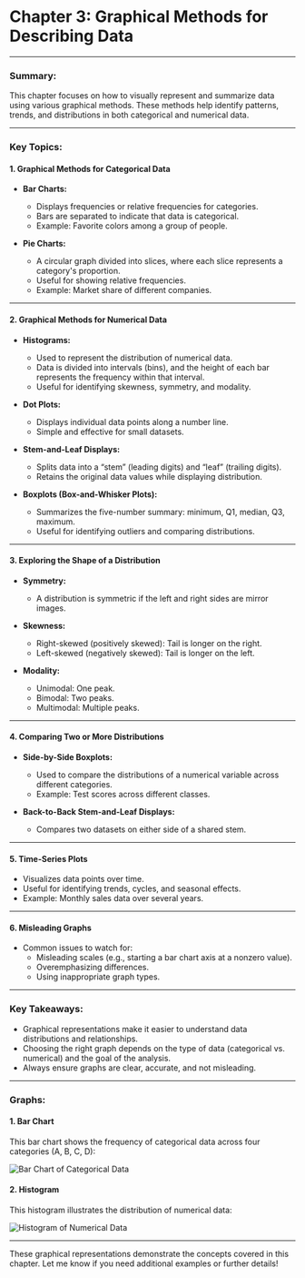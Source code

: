 # **Chapter 3: Graphical Methods for Describing Data**

---

### **Summary:**
This chapter focuses on how to visually represent and summarize data using various graphical methods. These methods help identify patterns, trends, and distributions in both categorical and numerical data.

---

### **Key Topics:**

#### **1. Graphical Methods for Categorical Data**
- **Bar Charts:**
  - Displays frequencies or relative frequencies for categories.
  - Bars are separated to indicate that data is categorical.
  - Example: Favorite colors among a group of people.

- **Pie Charts:**
  - A circular graph divided into slices, where each slice represents a category's proportion.
  - Useful for showing relative frequencies.
  - Example: Market share of different companies.

---

#### **2. Graphical Methods for Numerical Data**
- **Histograms:**
  - Used to represent the distribution of numerical data.
  - Data is divided into intervals (bins), and the height of each bar represents the frequency within that interval.
  - Useful for identifying skewness, symmetry, and modality.

- **Dot Plots:**
  - Displays individual data points along a number line.
  - Simple and effective for small datasets.

- **Stem-and-Leaf Displays:**
  - Splits data into a “stem” (leading digits) and “leaf” (trailing digits).
  - Retains the original data values while displaying distribution.

- **Boxplots (Box-and-Whisker Plots):**
  - Summarizes the five-number summary: minimum, Q1, median, Q3, maximum.
  - Useful for identifying outliers and comparing distributions.

---

#### **3. Exploring the Shape of a Distribution**
- **Symmetry:**
  - A distribution is symmetric if the left and right sides are mirror images.

- **Skewness:**
  - Right-skewed (positively skewed): Tail is longer on the right.
  - Left-skewed (negatively skewed): Tail is longer on the left.

- **Modality:**
  - Unimodal: One peak.
  - Bimodal: Two peaks.
  - Multimodal: Multiple peaks.

---

#### **4. Comparing Two or More Distributions**
- **Side-by-Side Boxplots:**
  - Used to compare the distributions of a numerical variable across different categories.
  - Example: Test scores across different classes.

- **Back-to-Back Stem-and-Leaf Displays:**
  - Compares two datasets on either side of a shared stem.

---

#### **5. Time-Series Plots**
- Visualizes data points over time.
- Useful for identifying trends, cycles, and seasonal effects.
- Example: Monthly sales data over several years.

---

#### **6. Misleading Graphs**
- Common issues to watch for:
  - Misleading scales (e.g., starting a bar chart axis at a nonzero value).
  - Overemphasizing differences.
  - Using inappropriate graph types.

---

### **Key Takeaways:**
- Graphical representations make it easier to understand data distributions and relationships.
- Choosing the right graph depends on the type of data (categorical vs. numerical) and the goal of the analysis.
- Always ensure graphs are clear, accurate, and not misleading.

---

### **Graphs:**

#### **1. Bar Chart**
This bar chart shows the frequency of categorical data across four categories (A, B, C, D):

![Bar Chart of Categorical Data](https://via.placeholder.com/500x300?text=Bar+Chart)

#### **2. Histogram**
This histogram illustrates the distribution of numerical data:

![Histogram of Numerical Data](https://via.placeholder.com/500x300?text=Histogram)

---

These graphical representations demonstrate the concepts covered in this chapter. Let me know if you need additional examples or further details!

